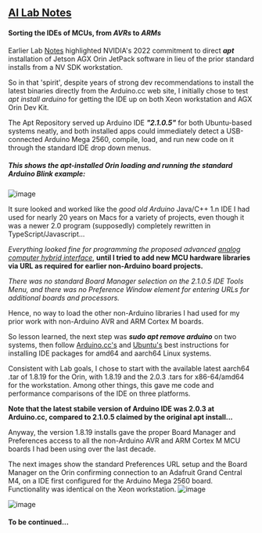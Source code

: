 ## <u>AI Lab Notes</u>

#### Sorting the IDEs of MCUs, from *AVRs* to *ARMs*

Earlier Lab [Notes](https://github.com/rtrelease/Jetson-Symbolics/blob/main/OrinInstall2Graal.md) highlighted NVIDIA's 2022 commitment to direct ***apt*** installation of Jetson AGX Orin JetPack software in lieu of the prior standard installs from a NV SDK workstation.

So in that 'spirit', despite years of strong dev recommendations to install the latest binaries directly from the Arduino.cc web site, I initially chose to test *apt install arduino* for getting the IDE up on both Xeon workstation and AGX Orin Dev Kit.

The Apt Repository served up Arduino IDE ***"2.1.0.5"*** for both Ubuntu-based systems neatly, and both installed apps could immediately detect a USB-connected Arduino Mega 2560, compile, load, and run new code on it through the standard IDE drop down menus.

##### *This shows the* apt-installed *Orin loading and running the standard Arduino Blink example:*
![image](https://user-images.githubusercontent.com/71346897/211949994-44ac7020-c0b0-4852-8e20-7837a2a7ff54.jpeg)

It sure looked and worked like the *good old Arduino* Java/C++ 1.n IDE I had used for nearly 20 years on Macs for a variety of projects, even though it was a newer 2.0 program (supposedly) completely rewritten in TypeScript/Javascript...

*Everything looked fine for programming the proposed advanced [analog computer hybrid interface](https://github.com/rtrelease/Jetson-Symbolics/blob/main/Arduino.md)*, **until I tried to add new MCU hardware libraries via URL as required for earlier non-Arduino board projects.**

*There was no standard Board Manager selection on the 2.1.0.5 IDE Tools Menu, and there was no Preference Window element for entering URLs for additional boards and processors.*

Hence, no way to load the other non-Arduino libraries I had used for my prior work with non-Arduino AVR and ARM Cortex M boards.

So lesson learned, the next step was ***sudo apt remove arduino*** on two systems, then follow [Arduino.cc's](https://www.arduino.cc/en/software) and [Ubuntu's](https://ubuntu.com/tutorials/install-the-arduino-ide) best instructions for installing IDE packages for amd64 and aarch64 Linux systems.

Consistent with Lab goals, I chose to start with the available latest aarch64 .tar of 1.8.19 for the Orin, with 1.8.19 and the 2.0.3 .tars for x86-64/amd64 for the workstation.  Among other things, this gave me code and performance comparisons of the IDE on three platforms.

**Note that the latest stabile version of Arduino IDE was 2.0.3 at Arduino.cc, compared to 2.1.0.5 claimed by the original apt install...**

Anyway, the version 1.8.19 installs gave the proper Board Manager and Preferences access to all the non-Arduino AVR and ARM Cortex M MCU boards I had been using over the last decade.

The next images show the standard Preferences URL setup and the Board Manager on the Orin confirming connection to an Adafruit Grand Central M4, on a IDE first configured for the Arduino Mega 2560 board.  Functionality was identical on the Xeon workstation.
![image](https://user-images.githubusercontent.com/71346897/211956552-4c7c4c3b-9cd2-4a77-b062-a73a1468c0d6.png)

![image](https://user-images.githubusercontent.com/71346897/211956806-2b375334-26c8-40af-86b1-85cbf9144777.jpeg)


#### To be continued...

